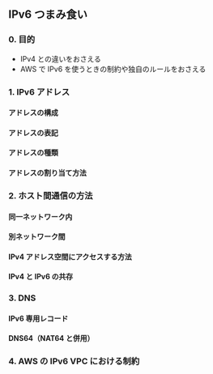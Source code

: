 ## IPv6 つまみ食い

### 0. 目的

- IPv4 との違いをおさえる
- AWS で IPv6 を使うときの制約や独自のルールをおさえる

### 1. IPv6 アドレス

#### アドレスの構成

#### アドレスの表記

#### アドレスの種類

#### アドレスの割り当て方法

### 2. ホスト間通信の方法

#### 同一ネットワーク内

#### 別ネットワーク間

#### IPv4 アドレス空間にアクセスする方法

#### IPv4 と IPv6 の共存

### 3. DNS

#### IPv6 専用レコード

#### DNS64（NAT64 と併用）

### 4. AWS の IPv6 VPC における制約

